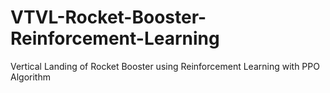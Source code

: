 # VTVL-Rocket-Booster-Reinforcement-Learning
Vertical Landing of Rocket Booster using Reinforcement Learning with PPO Algorithm
